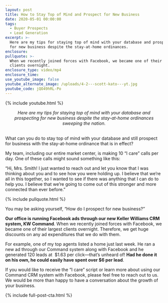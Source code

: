 ```yaml
---
layout: post
title: How to Stay Top of Mind and Prospect for New Business
date: 2020-05-01 00:00:00
tags:
  - Buyer Prospects
  - Lead Generation
excerpt: >-
  Here are my tips for staying top of mind with your database and prospecting
  for new business despite the stay-at-home ordinances.
enclosure:
pullquote: >-
  When we recently joined forces with Facebook, we became one of their largest
  clients overnight.
enclosure_type: video/mp4
enclosure_time:
use_youtube_image: false
youtube_alternate_image: /uploads/4-2---scott-kato---yt.jpg
youtube_code: jQO49hRL-Po
---
```


{% include youtube.html %}

<center><em>Here are my tips for staying top of mind with your database and prospecting for new business despite the stay-at-home ordinances sweeping the nation.</em></center>

<br>What can you do to stay top of mind with your database and still prospect for business with the stay-at-home ordinance that is in effect?

My team, including our entire market center, is making 10 “I care” calls per day. One of these calls might sound something like this:

“Hi, Mrs. Smith\! I just wanted to reach out and let you know that I was thinking about you and to see how you were holding up. I believe that we’re all in this together, so I wanted to see if there was anything that I can do to help you. I believe that we’re going to come out of this stronger and more connected than ever before.”

{% include pullquote.html %}

You may be asking yourself, “How do I prospect for new business?”

**Our office is running Facebook ads through our new Keller Williams CRM system, KW Command**. When we recently joined forces with Facebook, we became one of their largest clients overnight. Therefore, we get huge discounts on any ad expenditures that we do with them.

For example, one of my top agents listed a home just last week. He ran a new ad through our Command system along with Facebook and he generated 120 leads at &nbsp;$1.63 per click—that’s unheard of\! **Had he done it on his own, he could easily have spent over $6 per lead**.

If you would like to receive the “I care” script or learn more about using our Command CRM system with Facebook, please feel free to reach out to us. We would be more than happy to have a conversation about the growth of your business.

{% include full-post-cta.html %}